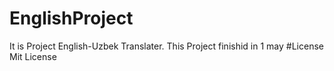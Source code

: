 # EnglishProject
It is Project English-Uzbek Translater. This Project finishid in 1 may
#License
Mit License
